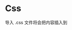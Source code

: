 # Css

导入 .css 文件将会把内容插入到 <style> 标签中，同时也带有 HMR 支持。也能够以字符串的形式检索处理后的、作为其模块默认导出的 CSS。

## CSS 预处理器

提供了对 .scss, .sass, .less, .styl 和 .stylus 文件的内置支持
安装对应的预处理器依赖即可
- 也可以导入 style.scss
- 也可以在 .vue 里面指定 <style lang="scss"></style>
